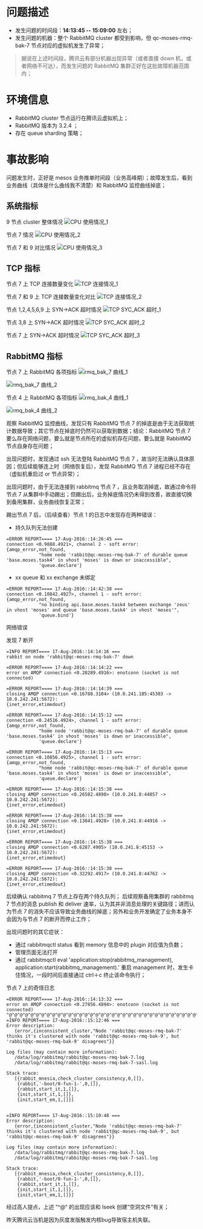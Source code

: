 

# 问题描述

- 发生问题的时间段：**14:13:45 -- 15:09:00** 左右；
- 发生问题的机器：整个 RabbitMQ cluster 都受到影响，但 qc-moses-rmq-bak-7 节点对应的虚拟机发生了异常；

> 据说在上述时间段，腾讯云有部分机器出现异常（或者直接 down 机，或者网络不可达），而发生问题的 RabbitMQ 集群正好在这批故障机器范围内；

# 环境信息

- RabbitMQ cluster 节点运行在腾讯云虚拟机上；
- RabbitMQ 版本为 3.2.4 ；
- 存在 queue sharding 策略；

# 事故影响

问题发生时，正好是 mesos 业务推单时间段（业务高峰期）；故障发生后，看到业务曲线（具体是什么曲线我不清楚）和 RabbitMQ 监控曲线掉底；

## 系统指标

9 节点 cluster 整体情况
![CPU 使用情况_1](https://raw.githubusercontent.com/moooofly/ImageCache/master/Pictures/2016-08-17%20腾讯云网络故障%2Brabbitmq节点7异常_1.png "CPU 使用情况_1")

节点 7 情况
![CPU 使用情况_2](https://raw.githubusercontent.com/moooofly/ImageCache/master/Pictures/2016-08-17%20腾讯云网络故障%2Brabbitmq节点7异常_2.png "CPU 使用情况_2")

节点 7 和 9 对比情况
![CPU 使用情况_3](https://raw.githubusercontent.com/moooofly/ImageCache/master/Pictures/2016-08-17%20腾讯云网络故障%2Brabbitmq节点7异常_3.png "CPU 使用情况_3")

## TCP 指标

节点 7 上 TCP 连接数量变化
![TCP 连接情况_1](https://raw.githubusercontent.com/moooofly/ImageCache/master/Pictures/2016-08-17%20腾讯云网络故障%2Brabbitmq节点7异常_4.png "TCP 连接情况_1")

节点 7 和 9 上 TCP 连接数量变化对比
![TCP 连接情况_2](https://raw.githubusercontent.com/moooofly/ImageCache/master/Pictures/2016-08-17%20腾讯云网络故障%2Brabbitmq节点7异常_5.png "TCP 连接情况_2")

节点 1,2,4,5,6,9 上 SYN->ACK 超时情况
![TCP SYC_ACK 超时_1](https://raw.githubusercontent.com/moooofly/ImageCache/master/Pictures/124569_tcp_ack_timeout.png "TCP SYC_ACK 超时_1")

节点 3,8 上 SYN->ACK 超时情况
![TCP SYC_ACK 超时_2](https://raw.githubusercontent.com/moooofly/ImageCache/master/Pictures/38_tcp_ack_timeout.png "TCP SYC_ACK 超时_2")

节点 7 上 SYN->ACK 超时情况
![TCP SYC_ACK 超时_3](https://raw.githubusercontent.com/moooofly/ImageCache/master/Pictures/7_tcp_ack_timeout.png "TCP SYC_ACK 超时_3")

## RabbitMQ 指标

节点 7 上 RabbitMQ 各项指标
![rmq_bak_7 曲线_1](https://raw.githubusercontent.com/moooofly/ImageCache/master/Pictures/rmq_bak_7%20曲线_1.png "rmq_bak_7 曲线_1")

![rmq_bak_7 曲线_2](https://raw.githubusercontent.com/moooofly/ImageCache/master/Pictures/rmq_bak_7%20曲线_2.png "rmq_bak_7 曲线_2")

节点 4 上 RabbitMQ 各项指标
![rmq_bak_4 曲线_1](https://raw.githubusercontent.com/moooofly/ImageCache/master/Pictures/rmq_bak_4%20曲线_1.png "rmq_bak_4 曲线_1")

![rmq_bak_4 曲线_2](https://raw.githubusercontent.com/moooofly/ImageCache/master/Pictures/rmq_bak_4%20曲线_2.png "rmq_bak_4 曲线_2")


观察 RabbitMQ 监控曲线，发现只有 RabbitMQ 节点 7 的掉底是由于无法获取统计数据导致；其它节点在掉底时仍然可以获取到数据；结论：RabbitMQ 节点 7 要么存在网络问题，要么就是节点所在的虚拟机存在问题，要么就是 RabbitMQ 节点自身存在问题；

出现问题时，发现通过 ssh 无法登陆 RabbitMQ 节点 7 ，故当时无法确认具体原因；但后续能够连上时（网络恢复后），发现 RabbitMQ 节点 7 进程已经不存在（虚拟机重启过 or 节点异常）；

出现问题时，由于无法连接到 rabbitmq 节点 7 ，且业务取消掉底，故通过命令将节点 7 从集群中手动踢出；但踢出后，业务掉底情况仍未得到改善，故直接切换到备用集群，业务曲线恢复正常；

踢出节点 7 后，（后续查看）节点 1 的日志中发现存在两种错误：
- 持久队列无法创建

```shell
=ERROR REPORT==== 17-Aug-2016::14:26:45 ===
connection <0.9888.4921>, channel 2 - soft error:
{amqp_error,not_found,
            "home node 'rabbit@qc-moses-rmq-bak-7' of durable queue 'base.moses.task4' in vhost 'moses' is down or inaccessible",
            'queue.declare'}

```

- xx queue 和 xx exchange 未绑定



```shell
=ERROR REPORT==== 17-Aug-2016::14:42:38 ===
connection <0.10842.4927>, channel 1 - soft error:
{amqp_error,not_found,
            "no binding api.base.moses.task4 between exchange 'zeus' in vhost 'moses' and queue 'base.moses.task4' in vhost 'moses'",
            'queue.bind'}
```



网络错误


发现 7 断开
```shell
=INFO REPORT==== 17-Aug-2016::14:14:16 ===
rabbit on node 'rabbit@qc-moses-rmq-bak-7' down

=ERROR REPORT==== 17-Aug-2016::14:14:22 ===
error on AMQP connection <0.20289.4916>: enotconn (socket is not connected)

=ERROR REPORT==== 17-Aug-2016::14:14:39 ===
closing AMQP connection <0.16788.3104> (10.0.241.185:45303 -> 10.0.242.241:5672):
{inet_error,etimedout}
```

```shell
=ERROR REPORT==== 17-Aug-2016::14:15:12 ===
connection <0.24516.4924>, channel 1 - soft error:
{amqp_error,not_found,
            "home node 'rabbit@qc-moses-rmq-bak-7' of durable queue 'base.moses.task4' in vhost 'moses' is down or inaccessible",
            'queue.declare'}

=ERROR REPORT==== 17-Aug-2016::14:15:13 ===
connection <0.10856.4925>, channel 1 - soft error:
{amqp_error,not_found,
            "home node 'rabbit@qc-moses-rmq-bak-7' of durable queue 'base.moses.task4' in vhost 'moses' is down or inaccessible",
            'queue.declare'}
```

```shell
=ERROR REPORT==== 17-Aug-2016::14:15:38 ===
closing AMQP connection <0.26582.4898> (10.0.241.8:44857 -> 10.0.242.241:5672):
{inet_error,etimedout}

=ERROR REPORT==== 17-Aug-2016::14:15:38 ===
closing AMQP connection <0.13841.4928> (10.0.241.8:44916 -> 10.0.242.241:5672):
{inet_error,etimedout}

=ERROR REPORT==== 17-Aug-2016::14:15:38 ===
closing AMQP connection <0.6287.4905> (10.0.241.8:45153 -> 10.0.242.241:5672):
{inet_error,etimedout}

=ERROR REPORT==== 17-Aug-2016::14:15:38 ===
closing AMQP connection <0.32292.4917> (10.0.241.8:44762 -> 10.0.242.241:5672):
{inet_error,etimedout}
```


后续确认 rabbitmq 7 节点上存在两个持久队列；
后续观察备用集群的 rabbitmq 7 节点的消息 publish 和 deliver 速率，认为其并非消息处理的关键路径；进而认为节点 7 的消失不应该导致业务曲线的掉底；另外和业务开发确定了业务本身不会因为与节点 7 的断开而停止工作；


出现问题时的其它症状：
- 通过 rabbitmqctl status 看到 memory 信息中的 plugin 对应值为负数；
- 管理页面无法打开
- 通过 rabbitmqctl eval 'application:stop(rabbitmq_management), application:start(rabbitmq_management).' 重启 management 时，发生卡住情况，一段时间后直接通过 ctrl＋c 终止该命令执行；




节点 7 上的奇怪日志

```shell
=ERROR REPORT==== 17-Aug-2016::14:13:32 ===
error on AMQP connection <0.27856.4894>: enotconn (socket is not connected)
^@^@^@^@^@^@^@^@^@^@^@^@^@^@^@^@^@^@^@^@^@^@^@^@^@^@^@^@^@^@^@^@^@^@^@^@^@^@^@^@^@^@^@^@^@^@^@^@^@^@^@^@^@^@^@^@^@^@^@^@^@^@^@^@^@^@^@^@^@^@^@^@^@^@^@^@^@^@^@^@^@^@^@^@^@^@^@^@^@^@^@^@^@^@^@^@^@^@^@^@^@^@^@^@^@^@^@^@^@^@^@^@^@^@^@^@^@^@^@^@^@^@^@^@^@^@^@^@^@^@^@^@^@^@^@^@^@^@^@^@^@^@^@^@^@^@^@^@^@^@^@^@^@^@^@^@^@^@^@^@^@^@^@^@^@^@^@^@^@^@^@^@^@^@^@^@^@^@^@^@^@^@^@^@^@^@^@^@^@^@^@^@^@^@^@^@^@^@^@^@^@^@^@^@^@^@^@^@^@^@^@^@^@^@^@^@^@^@^@^@^@^@^@^@^@^@^@^@^@^@^@^@^@^@^@^@^@^@^@^@^@^@^@^@^@^@^@^@^@^@^@^@^@^@^@^@^@^@^@^@^@^@^@^@^@^@^@^@^@^@^@^@^@^@^@^@^@^@^@^@^@^@^@^@^@^@^@^@^@^@^@^@^@^@^@^@^@^@^@^@^@^@^@^@^@^@^@^@^@^@^@^@^@^@^@^@^@^@^@^@^@^@^@^@^@^@^@^@^@^@^@^@^@^@^@^@^@^@^@^@^@^@^@^@^@^@^@^@^@^@^@^@^@^@^@^@^@^@^@^@^@^@^@^@^@^@^@^@^@^@^@^@^@^@^@^@^@^@^@^@^@^@^@^@^@^@^@^@^@^@^@^@^@^@^@^@^@^@^@^@^@^@^@^@^@^@^@^@^@^@^@^@^@^@^@^@^@^@^@^@^@^@^@^@^@^@^@^@^@^@^@^@^@^@^@^@^@^@^@^@^@^@^@^@^@^@^@^@^@^@^@^@^@^@^@^@^@^@^@^@^@^@^@^@^@^@^@^@^@^@^@^@^@^@^@^@^@^@^@^@^@^@^@^@^@^@^@^@^@^@^@^@^@^@^@^@^@^@^@^@^@^@^@^@^@^@^@^@^@^@^@^@^@^@^@^@^@^@^@^@^@^@^@^@^@^@^@^@^@^@^@^@^@^@^@^@^@^@^@^@^@^@^@^@^@^@^@^@^@^@^@^@^@^@^@^@^@^@^@^@^@^@^@^@^@^@^@^@^@^@^@^@^@^@^@^@^@^@^@^@^@^@^@^@^@^@^@^@^@^@^@^@^@^@^@^@^@^@^@^@^@^@^@^@^@^@^@^@^@^@^@^@^@^@^@^@^@^@^@^@^@^@^@^@^@^@^@^@^@^@^@^@^@^@^@^@^@^@^@^@^@^@^@^@^@^@^@^@^@^@^@^@^@^@^@^@^@^@^@^@^@^@^@^@^@^@^@^@^@^@^@^@^@^@^@^@^@^@^@^@^@^@^@^@^@^@^@^@^@^@^@^@^@^@^@^@^@^@^@^@^@^@^@^@^@^@^@^@^@^@^@^@^@^@^@^@^@^@^@^@^@^@^@^@^@^@^@^@^@^@^@^@^@^@^@^@^@^@^@^@^@^@^@^@^@^@^@^@^@^@^@^@^@^@^@^@^@^@^@^@^@^@^@^@^@^@^@^@^@^@^@^@^@^@^@^@^@^@^@^@^@^@^@^@^@^@^@^@^@^@^@^@^@^@^@^@^@^@^@^@^@^@^@^@^@^@^@^@^@^@^@^@^@^@^@^@^@^@^@^@^@^@^@^@^@^@^@^@^@^@^@^@^@^@^@^@^@^@^@^@^@^@^@^@^@^@^@^@^@^@^@^@^@^@^@^@^@^@^@^@^@^@^@^@^@^@^@^@^@^@^@^@^@^@^@^@^@^@^@^@^@^@^@^@^@^@^@^@^@^@^@^@^@^@^@^@^@^@^@^@^@^@^@^@^@^@^@^@^@^@^@^@^@^@^@^@^@^@^@^@^@^@^@^@^@^@^@^@^@^@^@^@^@^@^@^@^@^@^@^@^@^@^@^@^@^@^@^@^@^@^@^@^@^@^@^@^@^@^@^@^@^@^@^@^@^@^@^@^@^@^@^@^@^@^@^@^@^@^@^@^@^@^@^@^@^@^@^@^@^@^@^@^@^@^@^@^@^@^@^@^@^@^@^@^@^@^@^@^@^@^@^@^@^@^@^@^@^@^@^@^@^@^@^@^@^@^@^@^@^@^@^@^@^@^@^@^@^@^@^@^@^@^@^@^@^@^@^@^@^@^@^@^@^@^@^@^@^@^@^@^@^@^@^@^@^@^@^@^@^@^@^@^@^@^@^@^@^@^@^@^@^@^@^@^@^@^@
=INFO REPORT==== 17-Aug-2016::15:12:46 ===
Error description:
   {error,{inconsistent_cluster,"Node 'rabbit@qc-moses-rmq-bak-7' thinks it's clustered with node 'rabbit@qc-moses-rmq-bak-9', but 'rabbit@qc-moses-rmq-bak-9' disagrees"}}

Log files (may contain more information):
   /data/log/rabbitmq/rabbit@qc-moses-rmq-bak-7.log
   /data/log/rabbitmq/rabbit@qc-moses-rmq-bak-7-sasl.log

Stack trace:
   [{rabbit_mnesia,check_cluster_consistency,0,[]},
    {rabbit,'-boot/0-fun-1-',0,[]},
    {rabbit,start_it,1,[]},
    {init,start_it,1,[]},
    {init,start_em,1,[]}]


=INFO REPORT==== 17-Aug-2016::15:10:48 ===
Error description:
   {error,{inconsistent_cluster,"Node 'rabbit@qc-moses-rmq-bak-7' thinks it's clustered with node 'rabbit@qc-moses-rmq-bak-9', but 'rabbit@qc-moses-rmq-bak-9' disagrees"}}

Log files (may contain more information):
   /data/log/rabbitmq/rabbit@qc-moses-rmq-bak-7.log
   /data/log/rabbitmq/rabbit@qc-moses-rmq-bak-7-sasl.log

Stack trace:
   [{rabbit_mnesia,check_cluster_consistency,0,[]},
    {rabbit,'-boot/0-fun-1-',0,[]},
    {rabbit,start_it,1,[]},
    {init,start_it,1,[]},
    {init,start_em,1,[]}]
```


经过高人提点，上述 “^@“ 的出现应该和 lseek 创建“空洞文件“有关；


昨天腾讯云当机是因为灰度发版触发内核bug导致宿主机失联。

